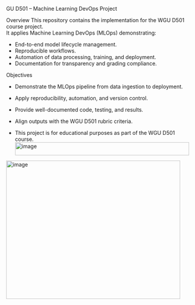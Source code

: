 GU D501 – Machine Learning DevOps Project

Overview 
This repository contains the implementation for the WGU D501 course project.  
It applies Machine Learning DevOps (MLOps) demonstrating:
- End-to-end model lifecycle management.
- Reproducible workflows.
- Automation of data processing, training, and deployment.
- Documentation for transparency and grading compliance.

Objectives 
- Demonstrate the MLOps pipeline from data ingestion to deployment.
- Apply reproducibility, automation, and version control.
- Provide well-documented code, testing, and results.
- Align outputs with the WGU D501 rubric criteria.


- This project is for educational purposes as part of the WGU D501 course.<img width="468" height="35" alt="image" src="https://github.com/user-attachments/assets/08765c73-83d7-4abb-b5c4-bad109d0cfdc" />

<img width="468" height="371" alt="image" src="https://github.com/user-attachments/assets/388d2696-422c-4e4c-9c01-185ce7652ab7" />
